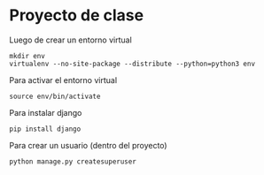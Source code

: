 # Proyecto de clase

Luego de crear un entorno virtual
```
mkdir env
virtualenv --no-site-package --distribute --python=python3 env
```
Para activar el entorno virtual
```
source env/bin/activate
```
Para instalar django
```
pip install django
```
Para crear un usuario (dentro del proyecto)
```
python manage.py createsuperuser
```